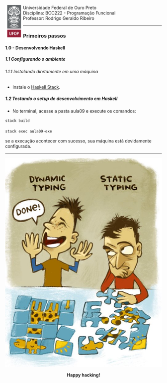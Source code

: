 <div>
    <img align="left" height="120" src="./assets/ufop.png">
    <p> 
        Universidade Federal de Ouro Preto
        <br>
        Disciplina: BCC222 - Programação Funcional
        <br>
        Professor: Rodrigo Geraldo Ribeiro
    </p>
</div>
<hr />


### Primeiros passos

#### 1.0 - Desenvolvendo Haskell

##### 1.1 Configurando o ambiente

###### 1.1.1 Instalando diretamente em uma máquina

- Instale o [Haskell Stack](https://docs.haskellstack.org/en/stable/).

##### 1.2 Testando o setup de desenvolvimento em Haskell

- No terminal, acesse a pasta aula09 e execute os comandos:

``` bash 
stack build 

stack exec aula09-exe
```

se a execução acontecer com sucesso, sua máquina 
está devidamente configurada.

<hr/>

<div align="center" >
    <img src="./assets/static-vs-dynamic.jpg" />

**Happy hacking!**

</div>
